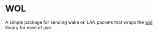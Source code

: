 # WOL

A simple package for sending wake on LAN packets that wraps the [wol](https://www.npmjs.com/package/wol) library for ease of use.
